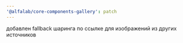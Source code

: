 ```yaml
---
'@alfalab/core-components-gallery': patch
---
```


добавлен fallback шаринга по ссылке для изображений из других источников
